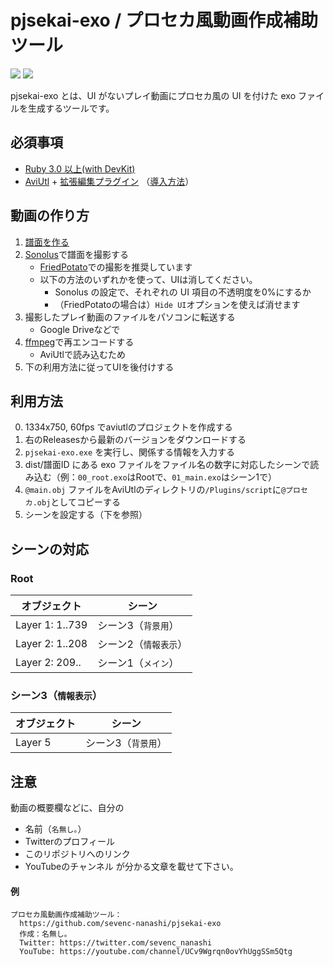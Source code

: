# pjsekai-exo / プロセカ風動画作成補助ツール
![](https://user-images.githubusercontent.com/92153597/158166638-b923ffb5-174f-404c-a863-1f48b57866f8.png#gh-dark-mode-only)
![](https://user-images.githubusercontent.com/92153597/158166653-41b193c0-7f7e-4efd-b82e-cec338a68562.png#gh-light-mode-only)


pjsekai-exo とは、UI がないプレイ動画にプロセカ風の UI を付けた exo ファイルを生成するツールです。

## 必須事項
- [Ruby 3.0 以上(with DevKit)](https://www.ruby-lang.org/ja/documentation/installation/)
- [AviUtl](http://spring-fragrance.mints.ne.jp/aviutl/) + [拡張編集プラグイン](http://spring-fragrance.mints.ne.jp/aviutl/) （[導入方法](https://aviutl.info/dl-innsuto-ru/)）

## 動画の作り方

1. [譜面を作る](https://wiki.purplepalette.net/create-charts)
2. [Sonolus](https://sonolus.com/)で譜面を撮影する
   - [FriedPotato](https://fp.sevenc7c.com)での撮影を推奨しています
   - 以下の方法のいずれかを使って、UIは消してください。
     * Sonolus の設定で、それぞれの UI 項目の不透明度を0%にするか
     * （FriedPotatoの場合は）`Hide UI`オプションを使えば消せます
3. 撮影したプレイ動画のファイルをパソコンに転送する
   - Google Driveなどで
4. [ffmpeg](https://www.ffmpeg.org/)で再エンコードする
   - AviUtlで読み込むため
5. 下の利用方法に従ってUIを後付けする

## 利用方法

0. 1334x750, 60fps でaviutlのプロジェクトを作成する
1. 右のReleasesから最新のバージョンをダウンロードする
2. `pjsekai-exo.exe` を実行し、関係する情報を入力する
3. dist/譜面ID にある exo ファイルをファイル名の数字に対応したシーンで読み込む（例：`00_root.exo`はRootで、`01_main.exo`はシーン1で）
4.  `@main.obj` ファイルをAviUtlのディレクトリの`/Plugins/script`に`@プロセカ.obj`としてコピーする
5.  シーンを設定する（下を参照）

## シーンの対応

### Root

| オブジェクト | シーン |
| ---------- | ------ |
| Layer 1: 1..739 | シーン3（`背景用`） |
| Layer 2: 1..208 | シーン2（`情報表示`） |
| Layer 2: 209.. | シーン1（`メイン`） |

### シーン3（`情報表示`）

| オブジェクト | シーン |
| ---------- | ------ |
| Layer 5 | シーン3（`背景用`） |

## 注意
動画の概要欄などに、自分の
- 名前（`名無し｡`）
- Twitterのプロフィール
- このリポジトリへのリンク
- YouTubeのチャンネル
が分かる文章を載せて下さい。
#### 例
```
プロセカ風動画作成補助ツール：
  https://github.com/sevenc-nanashi/pjsekai-exo
  作成：名無し｡  
  Twitter: https://twitter.com/sevenc_nanashi
  YouTube: https://youtube.com/channel/UCv9Wgrqn0ovYhUggSSm5Qtg
```
